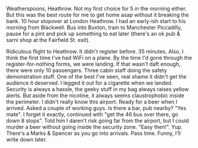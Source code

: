 Weatherspoons, Heathrow. 
Not my first choice for 5 in the morning either. But this was the best route for me to get home asap without it breaking the bank. 10 hour stopover at London Heathrow.
I had an early-ish start to his morning from Blackwell. Bus into Buxton, train to Manchester Piccadilly, pause for a pint and pick up something to eat later (there's an ok pub & sarni shop at the Fairfield St. exit).

Ridiculous flight to Heathrow. It didn't register before. 35 minutes. Also, I think the first time I've had WiFi on a plane. By the time I'd gone through the register-for-nothing forms, we were landing.
If that wasn't daft enough, there were only 10 passengers. 
Three cabin staff doing the safety demonstration stuff. One of the best I've seen, real shame it didn't get the audience it deserved.
I legged it out for a cigarette when we landed. Security is always a hassle, the geeky stuff in my bag always raises yellow alerts. But aside from the nicotine, it always seems claustrophobic inside the perimeter.
I didn't really know this airport. Ready for a beer when I arrived. Asked a couple of working guys. Is there a bar, pub nearby? "Yes mate". I forget it exactly, continued with "get the 46 bus over there, go down 8 stops".
Told him I daren't risk going far from the airport, but I could murder a beer without going inside the security zone. "Easy then!". Yup. There's a Marks & Spencer as you go into arrivals. 
Pass time. Funny, I'll write down later.

